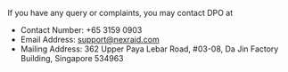 If you have any query or complaints, you may contact DPO at
* Contact Number: +65 3159 0903
* Email Address: support@nexraid.com
* Mailing Address: 362 Upper Paya Lebar Road, #03-08, Da Jin Factory Building, Singapore 534963